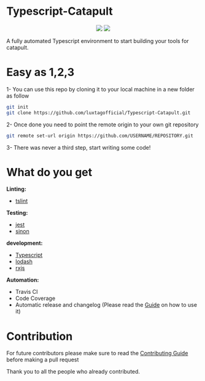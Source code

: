 # Typescript-Catapult
<p align="center">
  <!-- <img alt="BetterCap" src="https://apostille.io/apostille.png" height="200" /> -->
  <p align="center">
    <a href="https://travis-ci.org/gimyboya/Typescript-Catapult"><img src="https://travis-ci.org/gimyboya/Typescript-Catapult.svg?branch=master"></a>
    <a href="https://codecov.io/gh/gimyboya/Typescript-Catapult">
      <img src="https://codecov.io/gh/gimyboya/Typescript-Catapult/branch/master/graph/badge.svg" />
    </a>
  </p>
</p>

A fully automated Typescript environment to start building your tools for catapult.

# Easy as 1,2,3
1- You can use this repo by cloning it to your local machine in a new folder as follow
```bash
git init
git clone https://github.com/luxtagofficial/Typescript-Catapult.git
```
2- Once done you need to point the remote origin to your own git repository
```bash
git remote set-url origin https://github.com/USERNAME/REPOSITORY.git
```
3- There was never a third step, start writing some code!
# What do you get
**Linting:**
- [tslint](https://github.com/palantir/tslint)

**Testing:**
- [jest](https://github.com/facebook/jest) 
- [sinon](https://github.com/sinonjs/sinon)

**development:**
- [Typescript](https://github.com/Microsoft/TypeScript)
- [lodash](https://github.com/lodash/lodash)
- [rxjs](https://github.com/ReactiveX/rxjs)

**Automation:**
- Travis CI
- Code Coverage
- Automatic release and changelog (Please read the [Guide](./.github/GUIDE.md) on how to use it)

# Contribution
For future contributors please make sure to read the [Contributing Guide](./.github/GUIDE.md) before making a pull request

Thank you to all the people who already contributed.